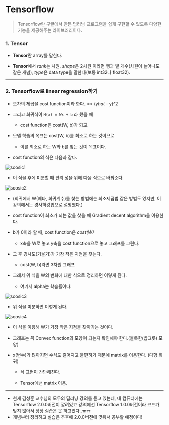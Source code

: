 # Tensorflow

> Tensorflow란 구글에서 만든 딥러닝 프로그램을 쉽게 구현할 수 있도록 다양한 기능을 제공해주는 라이브러리이다.

### 1. Tensor

- **Tensor**란 array를 말한다.

- **Tensor**에서 *rank*는 차원, *shape*은 2차원 이라면 행과 열 개수(차원이 늘어나도 같은 개념), *type*은 data type을 말한다(보통 int32나 float32).

---

### 2. Tensorflow로 linear regression하기

- 오차의 제곱을 cost function이라 한다. => (y*hat* - y)^2
- 그리고 회귀식이 `H(x) = Wx + b` 라 했을 때

  - cost function은 cost(W, b)가 되고



- 모델 학습의 목표는 cost(W, b)를 최소로 하는 것이므로
  - 이를 최소로 하는 W와 b를 찾는 것이 목표이다.



- cost function의 식은 다음과 같다.

![soosic1](https://user-images.githubusercontent.com/49020354/72874040-7f351380-3d34-11ea-9923-e7282c20bce5.PNG)



- 이 식을 후에 미분할 때 편리 성을 위해 다음 식으로 바꿔준다.

![soosic2](https://user-images.githubusercontent.com/49020354/72874049-83f9c780-3d34-11ea-8854-bc6222dd6261.PNG)



- (회귀에서 W(베타, 회귀계수)를 찾는 방법에는 최소제곱법 같은 방법도 있지만, 이 강의에서는 경사하강법으로 설명했다.)



- cost function이 최소가 되는 값을 찾을 때 Gradient decent algorithm을 이용한다.



- b가 0이라 할 때, cost function은 *cost(W)*
  - x축을 W로 놓고 y축을 cost function으로 놓고 그래프를 그린다.



- 그 후 경사도(기울기)가 가장 작은 지점을 찾는다.
  - cost(W, b)라면 3차원 그래프



- 그래서 위 식을 W의 변화에 대한 식으로 정리하면 이렇게 된다.
  - 여기서 alpha는 학습률이다.

![soosic3](https://user-images.githubusercontent.com/49020354/72874062-86f4b800-3d34-11ea-8561-b7c266d41390.PNG)



- 위 식을 미분하면 이렇게 된다.

![soosic4](https://user-images.githubusercontent.com/49020354/72874069-8a883f00-3d34-11ea-924d-53b1bfb1101b.PNG)



- 이 식을 이용해 W가 가장 작은 지점을 찾아가는 것이다.
- 그래프는 꼭 Convex function의 모양이 되는지 확인해야 한다.(볼록한(밥그릇) 모양)
- x(변수)가 많아지면 수식도 길어지고 불편하기 때문에 matrix를 이용한다. (다항 회귀)

  - 식 표현이 간단해진다.

  - Tensor에선 matrix 이용.

---

- 현재 김성훈 교수님의 모두의 딥러닝 강의를 듣고 있는데, 내 컴퓨터에는 Tensorflow 2.0.0버전이 깔려있고 강의에선 Tensorflow 1.0.0버전이라 코드가 맞지 않아서 당장 실습은 못 하고있다..ㅠㅠ
- 개념부터 정리하고 실습은 추후에 2.0.0버전에 맞춰서 공부할 예정이다!